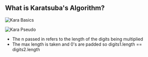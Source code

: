 ## What is Karatsuba's Algorithm?


![Kara Basics](/Users/justiniverson/Desktop/codingstuff/CS3000/ds-algo-notes/resources/karabasics.png)


![Kara Pseudo](/Users/justiniverson/Desktop/codingstuff/CS3000/ds-algo-notes/resources/karapseudo.png)

- The n passed in refers to the length of the digits being multiplied
- The max length is taken and 0's are padded so digits1.length == digits2.length